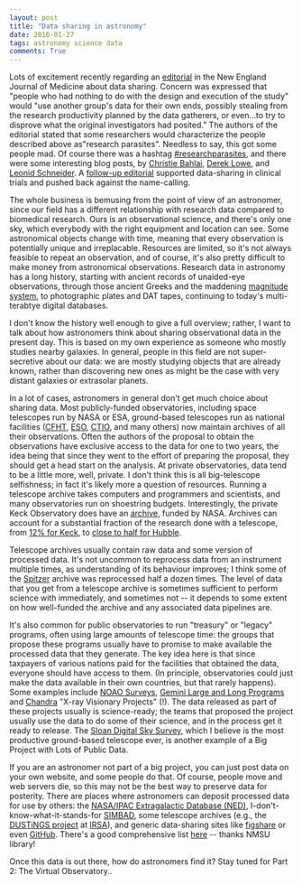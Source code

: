 ```yaml
---
layout: post
title: "Data sharing in astronomy"
date: 2016-01-27
tags: astronomy science data
comments: True
---
```


Lots of excitement recently regarding an [editorial](http://www.nejm.org/doi/full/10.1056/NEJMe1516564) in the 
New England Journal of Medicine about data sharing. Concern was expressed that "people who had nothing to do with 
the design and execution of the study" would "use another group's data for their own ends, possibly stealing from the 
research productivity planned by the data gatherers, or even...to try to disprove what the original investigators had posited."
The authors of the editorial stated that some researchers would characterize the people described above as"research parasites".
Needless to say, this got some people mad. Of course there was
a hashtag [#researchparasites](https://twitter.com/search?q=%23researchparasites), and there were some interesting blog posts, by
[Christie Bahlai](https://practicaldatamanagement.wordpress.com/2016/01/22/a-fundamental-difference-of-opinion/),
[Derek Lowe](http://blogs.sciencemag.org/pipeline/archives/2016/01/22/attack-of-the-research-parasites),
and [Leonid Schneider](https://forbetterscience.wordpress.com/2016/01/22/research-parasitism-and-authorship-rights/).
A [follow-up editorial](http://www.nejm.org/doi/full/10.1056/NEJMe1601087) supported data-sharing in
clinical trials and pushed back against the name-calling.

The whole business is bemusing from the point of view of an astronomer, since our field has a different
relationship with research data compared to biomedical research. Ours is an observational science,
and there's only one sky, which everybody with the right equipment and location can see. Some astronomical
objects change with time, meaning that every observation is potentially unique and irreplacable.
Resources are limited, so it's not always feasible to repeat an observation, and of course, it's also pretty difficult to make
money from astronomical observations.
Research data in astronomy has a long history, starting with ancient records of unaided-eye observations,
through those ancient Greeks and the maddening [magnitude system](http://www.skyandtelescope.com/astronomy-resources/the-stellar-magnitude-system/),
to photographic plates and DAT tapes, continuing to today's multi-terabtye digital databases. 

I don't know the history well enough to give a
full overview; rather, I want to talk about how astronomers think about sharing observational data in the present day.
This is based on my own experience as someone who mostly studies nearby galaxies. In general, people in this field
are not super-secretive about our data: we are mostly studying objects that are already known, rather than
discovering new ones as might be the case with very distant galaxies or extrasolar planets.

In a lot of cases, astronomers in general don't get much choice about sharing data. Most publicly-funded observatories, including
space telescopes run by NASA or ESA, ground-based telescopes run as national facilities ([CFHT](http://www.cfht.hawaii.edu),
[ESO](http://www.eso.org), [CTIO](http://www.ctio.noao.edu), and many others) now maintain archives of all their
observations. Often the authors of the
proposal to obtain the observations have exclusive access to the data for one to two years, the idea being
that since they went to the effort of preparing the proposal, they should get a head start on the analysis.
At private observatories, data tend to be a little more, well, private. I don't think this is all big-telescope
selfishness; in fact it's likely more a question of resources. Running a telescope archive takes computers
and programmers and scientists, and many observatories run on shoestring budgets. Interestingly, the private
Keck Observatory does have an [archive](http://www2.keck.hawaii.edu/koa/public/koa.php), funded by NASA.
Archives can account for a substantial fraction of the research done with a telescope, from
[12% for Keck](http://www.keckobservatory.org/recent/entry/nasa_honors_keck_observatory_for_opening_its_archive_to_the_public),
to [close to half for Hubble](https://archive.stsci.edu/hst/bibliography/pubstat.html).

Telescope archives usually contain raw data and some version of processed data. It's not uncommon
to reprocess data from an instrument multiple times, as understanding of its behaviour improves; 
I think some of the [Spitzer](http://spitzer.caltech.edu) archive was reprocessed half a dozen times.
The level of data that you get from a telescope archive is sometimes sufficient to perform science
with immediately, and sometimes not -- it depends to some extent on how well-funded the archive and
any associated data pipelines are.

It's also common for public observatories to run "treasury" or "legacy" programs, often using large
amounts of telescope time: the groups that propose these programs usually have to promise to make available the
processed data that they generate. The key idea here is that since taxpayers of various nations paid
for the facilities that obtained the data, everyone should have access to them. (In principle, observatories 
could just make the data available in their own countries, but that rarely happens). Some examples
include [NOAO Surveys](http://ast.noao.edu/observing/surveys/), [Gemini Large and Long Programs](http://www.gemini.edu/node/12096)
and [Chandra](http://chandra.harvard.edu) "X-ray Visionary Projects" (!). The data released as 
part of these projects usually is science-ready; the teams that proposed the project usually use the
data to do some of their science, and in the process get it ready to release. The [Sloan Digital Sky Survey](http://www.sdss.org),
which I believe is the most productive ground-based telescope ever, is another example of a Big Project
with Lots of Public Data.

If you are an astronomer not part of a big project, you can just post data on your own website, and
some people do that. Of course, people move and web servers die, so this may not be the best way to
preserve data for posterity. There are places where astronomers can deposit processed data for use by others: 
the [NASA/IPAC Extragalactic Database (NED)](http://ned.ipac.caltech.edu), 
I-don't-know-what-it-stands-for [SIMBAD](http://simbad.u-strasbg.fr/simbad/), some telescope archives 
(e.g., the [DUSTiNGS project](http://irsa.ipac.caltech.edu/data/SPITZER/DUSTiNGS/) at 
[IRSA](http://irsa.ipac.caltech.edu/frontpage/)), and generic data-sharing sites like
[figshare](http://figshare.com) or even [GitHub](http://github.com).
There's a good comprehensive list [here](http://nmsu.libguides.com/c.php?g=206377&p=1361931) -- thanks
NMSU library!

Once this data is out there, how do astronomers find it? Stay tuned for Part 2: The Virtual Observatory..